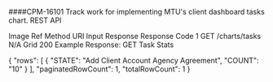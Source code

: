 ####CPM-16101 Track work for implementing MTU's client dashboard tasks chart.
REST API

Image Ref	Method	URI	Input	Response	Response Code
1	GET	/charts/tasks	N/A	Grid	200
Example Response: GET Task Stats


{
    "rows": [
        {
            "STATE": "Add Client Account Agency Agreement",
            "COUNT": "10"
        }
    ],
    "paginatedRowCount": 1,
    "totalRowCount": 1
}